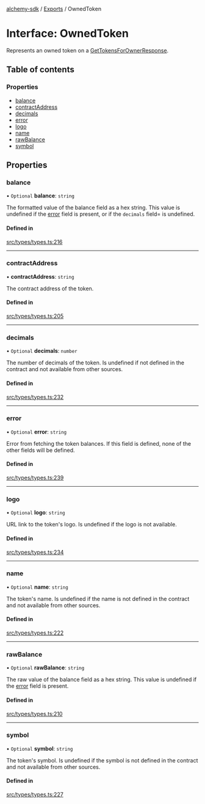 [alchemy-sdk](../README.md) / [Exports](../modules.md) / OwnedToken

# Interface: OwnedToken

Represents an owned token on a [GetTokensForOwnerResponse](GetTokensForOwnerResponse.md).

## Table of contents

### Properties

- [balance](OwnedToken.md#balance)
- [contractAddress](OwnedToken.md#contractaddress)
- [decimals](OwnedToken.md#decimals)
- [error](OwnedToken.md#error)
- [logo](OwnedToken.md#logo)
- [name](OwnedToken.md#name)
- [rawBalance](OwnedToken.md#rawbalance)
- [symbol](OwnedToken.md#symbol)

## Properties

### balance

• `Optional` **balance**: `string`

The formatted value of the balance field as a hex string. This value is
undefined if the [error](OwnedToken.md#error) field is present, or if the `decimals` field=
is undefined.

#### Defined in

[src/types/types.ts:216](https://github.com/alchemyplatform/alchemy-sdk-js/blob/8c9409f/src/types/types.ts#L216)

___

### contractAddress

• **contractAddress**: `string`

The contract address of the token.

#### Defined in

[src/types/types.ts:205](https://github.com/alchemyplatform/alchemy-sdk-js/blob/8c9409f/src/types/types.ts#L205)

___

### decimals

• `Optional` **decimals**: `number`

The number of decimals of the token. Is undefined if not defined in the
contract and not available from other sources.

#### Defined in

[src/types/types.ts:232](https://github.com/alchemyplatform/alchemy-sdk-js/blob/8c9409f/src/types/types.ts#L232)

___

### error

• `Optional` **error**: `string`

Error from fetching the token balances. If this field is defined, none of
the other fields will be defined.

#### Defined in

[src/types/types.ts:239](https://github.com/alchemyplatform/alchemy-sdk-js/blob/8c9409f/src/types/types.ts#L239)

___

### logo

• `Optional` **logo**: `string`

URL link to the token's logo. Is undefined if the logo is not available.

#### Defined in

[src/types/types.ts:234](https://github.com/alchemyplatform/alchemy-sdk-js/blob/8c9409f/src/types/types.ts#L234)

___

### name

• `Optional` **name**: `string`

The token's name. Is undefined if the name is not defined in the contract and
not available from other sources.

#### Defined in

[src/types/types.ts:222](https://github.com/alchemyplatform/alchemy-sdk-js/blob/8c9409f/src/types/types.ts#L222)

___

### rawBalance

• `Optional` **rawBalance**: `string`

The raw value of the balance field as a hex string. This value is undefined
if the [error](OwnedToken.md#error) field is present.

#### Defined in

[src/types/types.ts:210](https://github.com/alchemyplatform/alchemy-sdk-js/blob/8c9409f/src/types/types.ts#L210)

___

### symbol

• `Optional` **symbol**: `string`

The token's symbol. Is undefined if the symbol is not defined in the contract
and not available from other sources.

#### Defined in

[src/types/types.ts:227](https://github.com/alchemyplatform/alchemy-sdk-js/blob/8c9409f/src/types/types.ts#L227)

